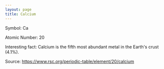 ```yaml
---
layout: page
title: Calcium
---
```


Symbol: Ca

Atomic Number: 20

Interesting fact: Calcium is the fifth most abundant metal in the Earth's crust (4.1%).

Source: https://www.rsc.org/periodic-table/element/20/calcium
